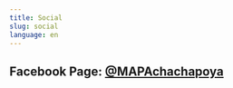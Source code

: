 ```yaml
---
title: Social
slug: social
language: en
---
```

## **Facebook Page: [@MAPAchachapoya](https://www.facebook.com/MAPAchachapoya/)**